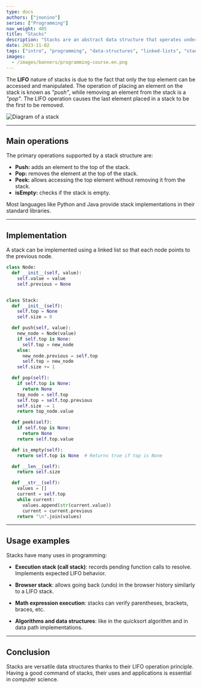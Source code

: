 ```yaml
---
type: docs
authors: ["jnonino"]
series: ["Programming"]
nav_weight: 405
title: "Stacks"
description: "Stacks are an abstract data structure that operates under the LIFO (last in, first out) principle, where the last element to enter is the first to leave. "
date: 2023-11-02
tags: ["intro", "programming", "data-structures", "linked-lists", "stacks"]
images:
  - /images/banners/programming-course.en.png
---
```


The **LIFO** nature of stacks is due to the fact that only the top element can be accessed and manipulated. The operation of placing an element on the stack is known as *"push"*, while removing an element from the stack is a *"pop"*. The LIFO operation causes the last element placed in a stack to be the first to be removed.

![Diagram of a stack](/images/content/programming/0400-data-structures-1/diagram-stacks.jpg)

---

## Main operations

The primary operations supported by a stack structure are:

- **Push:** adds an element to the top of the stack.
- **Pop:** removes the element at the top of the stack.
- **Peek:** allows accessing the top element without removing it from the stack.
- **isEmpty:** checks if the stack is empty.

Most languages like Python and Java provide stack implementations in their standard libraries.

---

## Implementation

A stack can be implemented using a linked list so that each node points to the previous node.

```python
class Node:
  def __init__(self, value):
    self.value = value
    self.previous = None


class Stack:
  def __init__(self):
    self.top = None
    self.size = 0

  def push(self, value):
    new_node = Node(value)
    if self.top is None:
      self.top = new_node
    else:
      new_node.previous = self.top
      self.top = new_node
    self.size += 1

  def pop(self):
    if self.top is None:
      return None
    top_node = self.top
    self.top = self.top.previous
    self.size -= 1
    return top_node.value

  def peek(self):
    if self.top is None:
      return None
    return self.top.value

  def is_empty(self):
    return self.top is None  # Returns true if top is None

  def __len__(self):
    return self.size

  def __str__(self):
    values = []
    current = self.top
    while current:
      values.append(str(current.value))
      current = current.previous
    return "\n".join(values)
```

---

## Usage examples

Stacks have many uses in programming:

- **Execution stack (call stack)**: records pending function calls to resolve. Implements expected LIFO behavior.

- **Browser stack**: allows going back (undo) in the browser history similarly to a LIFO stack.

- **Math expression execution**: stacks can verify parentheses, brackets, braces, etc.

- **Algorithms and data structures**: like in the quicksort algorithm and in data path implementations.

---

## Conclusion

Stacks are versatile data structures thanks to their LIFO operation principle. Having a good command of stacks, their uses and applications is essential in computer science.
